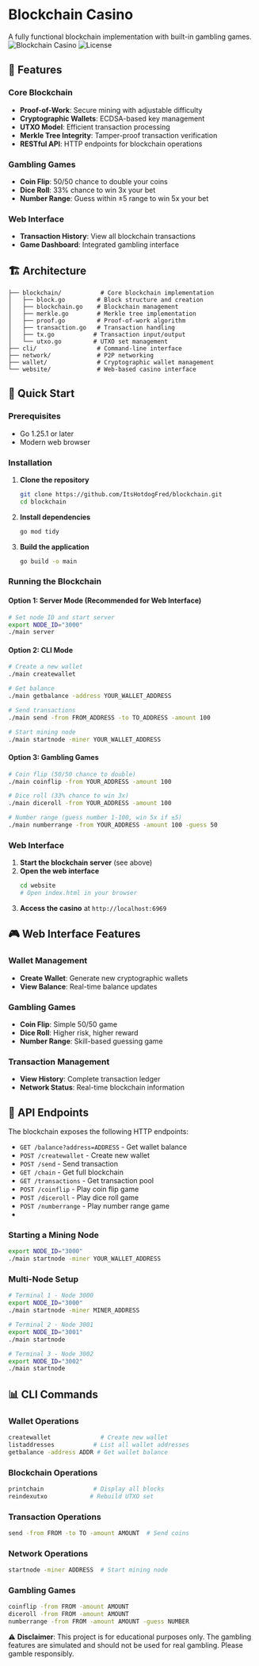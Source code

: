 # Blockchain Casino

A fully functional blockchain implementation with built-in gambling games.
![Blockchain Casino](https://img.shields.io/badge/Go-1.25.1-blue.svg)
![License](https://img.shields.io/badge/License-MIT-green.svg)

## 🎰 Features

### Core Blockchain
- **Proof-of-Work**: Secure mining with adjustable difficulty
- **Cryptographic Wallets**: ECDSA-based key management
- **UTXO Model**: Efficient transaction processing
- **Merkle Tree Integrity**: Tamper-proof transaction verification
- **RESTful API**: HTTP endpoints for blockchain operations

### Gambling Games
- **Coin Flip**: 50/50 chance to double your coins
- **Dice Roll**: 33% chance to win 3x your bet
- **Number Range**: Guess within ±5 range to win 5x your bet

### Web Interface
- **Transaction History**: View all blockchain transactions
- **Game Dashboard**: Integrated gambling interface

## 🏗️ Architecture

```
├── blockchain/           # Core blockchain implementation
│   ├── block.go         # Block structure and creation
│   ├── blockchain.go    # Blockchain management
│   ├── merkle.go        # Merkle tree implementation
│   ├── proof.go         # Proof-of-work algorithm
│   ├── transaction.go   # Transaction handling
│   ├── tx.go           # Transaction input/output
│   └── utxo.go         # UTXO set management
├── cli/                 # Command-line interface
├── network/             # P2P networking
├── wallet/              # Cryptographic wallet management
└── website/             # Web-based casino interface
```

## 🚀 Quick Start

### Prerequisites
- Go 1.25.1 or later
- Modern web browser

### Installation

1. **Clone the repository**
   ```bash
   git clone https://github.com/ItsHotdogFred/blockchain.git
   cd blockchain
   ```

2. **Install dependencies**
   ```bash
   go mod tidy
   ```

3. **Build the application**
   ```bash
   go build -o main
   ```

### Running the Blockchain

#### Option 1: Server Mode (Recommended for Web Interface)
```bash
# Set node ID and start server
export NODE_ID="3000"
./main server
```

#### Option 2: CLI Mode
```bash
# Create a new wallet
./main createwallet

# Get balance
./main getbalance -address YOUR_WALLET_ADDRESS

# Send transactions
./main send -from FROM_ADDRESS -to TO_ADDRESS -amount 100

# Start mining node
./main startnode -miner YOUR_WALLET_ADDRESS
```

#### Option 3: Gambling Games
```bash
# Coin flip (50/50 chance to double)
./main coinflip -from YOUR_ADDRESS -amount 100

# Dice roll (33% chance to win 3x)
./main diceroll -from YOUR_ADDRESS -amount 100

# Number range (guess number 1-100, win 5x if ±5)
./main numberrange -from YOUR_ADDRESS -amount 100 -guess 50
```

### Web Interface

1. **Start the blockchain server** (see above)
2. **Open the web interface**
   ```bash
   cd website
   # Open index.html in your browser
   ```
3. **Access the casino** at `http://localhost:6969`

## 🎮 Web Interface Features

### Wallet Management
- **Create Wallet**: Generate new cryptographic wallets
- **View Balance**: Real-time balance updates

### Gambling Games
- **Coin Flip**: Simple 50/50 game
- **Dice Roll**: Higher risk, higher reward
- **Number Range**: Skill-based guessing game

### Transaction Management
- **View History**: Complete transaction ledger
- **Network Status**: Real-time blockchain information

## 🔧 API Endpoints

The blockchain exposes the following HTTP endpoints:

- `GET /balance?address=ADDRESS` - Get wallet balance
- `POST /createwallet` - Create new wallet
- `POST /send` - Send transaction
- `GET /chain` - Get full blockchain
- `GET /transactions` - Get transaction pool
- `POST /coinflip` - Play coin flip game
- `POST /diceroll` - Play dice roll game
- `POST /numberrange` - Play number range game
- 
### Starting a Mining Node
```bash
export NODE_ID="3000"
./main startnode -miner YOUR_WALLET_ADDRESS
```

### Multi-Node Setup
```bash
# Terminal 1 - Node 3000
export NODE_ID="3000"
./main startnode -miner MINER_ADDRESS

# Terminal 2 - Node 3001
export NODE_ID="3001"
./main startnode

# Terminal 3 - Node 3002
export NODE_ID="3002"
./main startnode
```

## 📊 CLI Commands

### Wallet Operations
```bash
createwallet              # Create new wallet
listaddresses           # List all wallet addresses
getbalance -address ADDR # Get wallet balance
```

### Blockchain Operations
```bash
printchain              # Display all blocks
reindexutxo            # Rebuild UTXO set
```

### Transaction Operations
```bash
send -from FROM -to TO -amount AMOUNT  # Send coins
```

### Network Operations
```bash
startnode -miner ADDRESS  # Start mining node
```

### Gambling Games
```bash
coinflip -from FROM -amount AMOUNT
diceroll -from FROM -amount AMOUNT
numberrange -from FROM -amount AMOUNT -guess NUMBER
```

⚠️ **Disclaimer**: This project is for educational purposes only. The gambling features are simulated and should not be used for real gambling. Please gamble responsibly.
